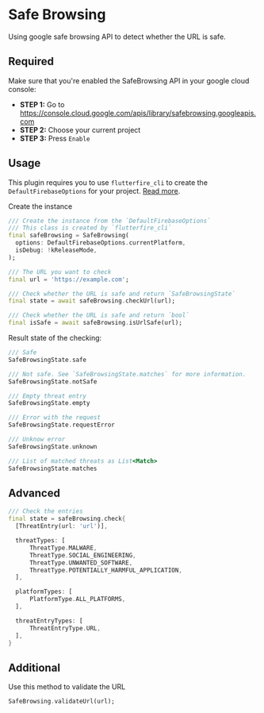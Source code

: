 # Safe Browsing

Using google safe browsing API to detect whether the URL is safe.

## Required

Make sure that you're enabled the SafeBrowsing API in your google cloud console:

- **STEP 1:** Go to <https://console.cloud.google.com/apis/library/safebrowsing.googleapis.com>
- **STEP 2:** Choose your current project
- **STEP 3:** Press `Enable`

## Usage

This plugin requires you to use `flutterfire_cli` to create the `DefaultFirebaseOptions` for your project. [Read more](https://firebase.flutter.dev/).

Create the instance

``` dart
/// Create the instance from the `DefaultFirebaseOptions`
/// This class is created by `flutterfire_cli`
final safeBrowsing = SafeBrowsing(
  options: DefaultFirebaseOptions.currentPlatform,
  isDebug: !kReleaseMode,
);

/// The URL you want to check
final url = 'https://example.com';

/// Check whether the URL is safe and return `SafeBrowsingState`
final state = await safeBrowsing.checkUrl(url);

/// Check whether the URL is safe and return `bool`
final isSafe = await safeBrowsing.isUrlSafe(url);
```

Result state of the checking:

``` dart
/// Safe
SafeBrowsingState.safe

/// Not safe. See `SafeBrowsingState.matches` for more information.
SafeBrowsingState.notSafe

/// Empty threat entry
SafeBrowsingState.empty

/// Error with the request
SafeBrowsingState.requestError

/// Unknow error
SafeBrowsingState.unknown

/// List of matched threats as List<Match>
SafeBrowsingState.matches
```

## Advanced

``` dart
/// Check the entries
final state = safeBrowsing.check{
  [ThreatEntry(url: 'url')],

  threatTypes: [
      ThreatType.MALWARE,
      ThreatType.SOCIAL_ENGINEERING,
      ThreatType.UNWANTED_SOFTWARE,
      ThreatType.POTENTIALLY_HARMFUL_APPLICATION,    
  ],

  platformTypes: [
      PlatformType.ALL_PLATFORMS,    
  ], 

  threatEntryTypes: [
      ThreatEntryType.URL,
  ],
}
```

## Additional

Use this method to validate the URL

``` dart
SafeBrowsing.validateUrl(url);
```
